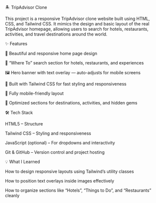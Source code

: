 🏝️ TripAdvisor Clone

This project is a responsive TripAdvisor clone website built using HTML, CSS, and Tailwind CSS.
It mimics the design and basic layout of the real TripAdvisor homepage, allowing users to search for hotels, restaurants, activities, and travel destinations around the world.

✨ Features

🧭 Beautiful and responsive home page design

🏨 “Where To” search section for hotels, restaurants, and experiences

🖼️ Hero banner with text overlay — auto-adjusts for mobile screens

🧩 Built with Tailwind CSS for fast styling and responsiveness

📱 Fully mobile-friendly layout

🌆 Optimized sections for destinations, activities, and hidden gems

🛠️ Tech Stack

HTML5 – Structure

Tailwind CSS – Styling and responsiveness

JavaScript (optional) – For dropdowns and interactivity

Git & GitHub – Version control and project hosting

💡 What I Learned

How to design responsive layouts using Tailwind’s utility classes

How to position text overlays inside images effectively

How to organize sections like “Hotels”, “Things to Do”, and “Restaurants” cleanly
